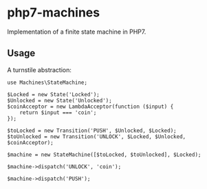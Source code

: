 # php7-machines
Implementation of a finite state machine in PHP7.

## Usage

A turnstile abstraction:

    use Machines\StateMachine;

    $Locked = new State('Locked');
    $Unlocked = new State('Unlocked');
    $coinAcceptor = new LambdaAcceptor(function ($input) {
        return $input === 'coin';
    });

    $toLocked = new Transition('PUSH', $Unlocked, $Locked);
    $toUnlocked = new Transition('UNLOCK', $Locked, $Unlocked, $coinAcceptor);

    $machine = new StateMachine([$toLocked, $toUnlocked], $Locked);

    $machine->dispatch('UNLOCK', 'coin');

    $machine->dispatch('PUSH');
